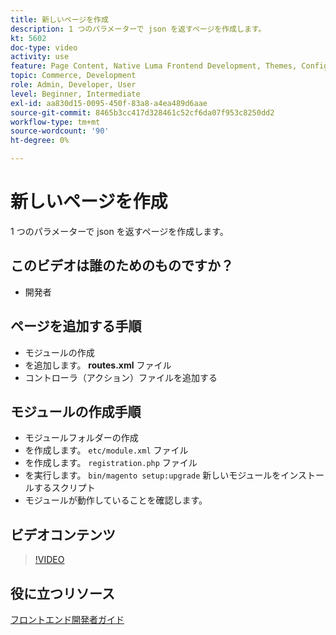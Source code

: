 ```yaml
---
title: 新しいページを作成
description: 1 つのパラメーターで json を返すページを作成します。
kt: 5602
doc-type: video
activity: use
feature: Page Content, Native Luma Frontend Development, Themes, Configuration
topic: Commerce, Development
role: Admin, Developer, User
level: Beginner, Intermediate
exl-id: aa830d15-0095-450f-83a8-a4ea489d6aae
source-git-commit: 8465b3cc417d328461c52cf6da07f953c8250dd2
workflow-type: tm+mt
source-wordcount: '90'
ht-degree: 0%

---
```


# 新しいページを作成

1 つのパラメーターで json を返すページを作成します。

## このビデオは誰のためのものですか？

- 開発者

## ページを追加する手順

- モジュールの作成
- を追加します。 **routes.xml** ファイル
- コントローラ（アクション）ファイルを追加する

## モジュールの作成手順

- モジュールフォルダーの作成
- を作成します。 `etc/module.xml` ファイル
- を作成します。 `registration.php` ファイル
- を実行します。 `bin/magento setup:upgrade` 新しいモジュールをインストールするスクリプト
- モジュールが動作していることを確認します。

## ビデオコンテンツ

>[!VIDEO](https://video.tv.adobe.com/v/35816?quality=12&learn=on)

## 役に立つリソース

[フロントエンド開発者ガイド](https://developer.adobe.com/commerce/frontend-core/guide/)
